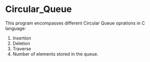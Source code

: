 # Circular_Queue
This program encompasses different Circular Queue oprations in C language:
1. Insertion
2. Deletion
3. Traverse
4. Number of elements stored in the queue.
